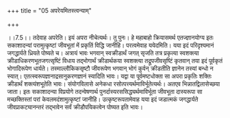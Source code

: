 +++
title = "05 अपरेयमितस्त्वन्याम्"

+++
  
  
।।7.5।। तदेवाह अपरेति। इयं अपरा नीचेत्यर्थः। तु पुनः। हे महाबाहो
क्रियासमर्थ एतज्ज्ञानयोग्य इतः सकाशादन्यां परामुत्कृष्टां जीवभूतां में
प्रकृतिं विद्धि जानीहि। परत्वमेवाह ययेदमिति। यया इदं परिदृश्यमानं
जगद्धार्यते ध्रियते पोष्यते च। अत्रायं भावः भगवान् स्वक्रीडार्थं जगत्
सृजति तत्र प्रकृत्या स्वशक्त्या क्रीडाधिकरणभूतजगत्सृष्टिं विधाय
तद्भोगार्थं क्रीडार्थकया स्वशक्त्या तद्रूपजीवसृष्टिं कृतवान् तया इदं
पूर्वकृतं भोगादिरूपेण धार्यते। तस्माल्लौकिकसृष्टौ जीवरूपेण भगवान् भोगं
कुर्वन् क्रीडतीति ज्ञानेन तस्यां बन्धो न स्यात्।
एतत्स्वरूपज्ञानाद्रसानुकरणज्ञानं स्यादिति भावः। यद्वा या पूर्वमष्टधोक्ता
सा अपरा प्रकृतिः शक्तिः क्रीडार्थं शक्त्यंशभूतेति भावः। संयोगविलासे
अनेकधा रसोत्पत्त्यर्थमाविर्भूतेत्यर्थः। अतएव भिन्नातद्विलासेच्छया जाता।
इतः सकाशादन्या विप्रयोगे तदन्वेषणार्थ पुनर्दास्यरससिद्ध्यर्थमाविर्भूता
जीवभूता दास्यरूपा सा मच्छक्तिस्तां परां केवलमदंशामुत्कृष्टां जानीहि।
उत्कृष्टरूपतामेवाह यया इदं जडात्मकं जगद्धार्यते जीवप्राकट्यानन्तरं
तद्भावेन सर्वं क्रीडौपयिकत्वेन पोष्यत इति भावः।  
  
